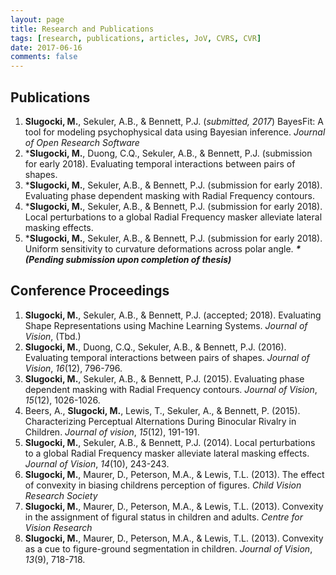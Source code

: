 ```yaml
---
layout: page
title: Research and Publications
tags: [research, publications, articles, JoV, CVRS, CVR]
date: 2017-06-16
comments: false
---
```

    
## Publications 
1. **Slugocki, M.**, Sekuler, A.B., & Bennett, P.J. (*submitted, 2017*) BayesFit: A tool for modeling psychophysical data using Bayesian inference. *Journal of Open Research Software*
2. \***Slugocki, M.**, Duong, C.Q., Sekuler, A.B., & Bennett, P.J. (submission for early 2018). Evaluating temporal interactions between pairs of shapes. 
3. \***Slugocki, M.**, Sekuler, A.B., & Bennett, P.J. (submission for early 2018). Evaluating phase dependent masking with Radial Frequency contours. 
4. \***Slugocki, M.**, Sekuler, A.B., & Bennett, P.J. (submission for early 2018). Local perturbations to a global Radial Frequency masker alleviate lateral masking effects.  
5. \***Slugocki, M.**, Sekuler, A.B., & Bennett, P.J. (submission for early 2018). Uniform sensitivity to curvature deformations across polar angle. 
**_\*(Pending submission upon completion of thesis)_**

## Conference Proceedings
1. **Slugocki, M.**, Sekuler, A.B., & Bennett, P.J. (accepted; 2018). Evaluating Shape Representations using Machine Learning Systems. *Journal of Vision*, (Tbd.)
1. **Slugocki, M.**, Duong, C.Q., Sekuler, A.B., & Bennett, P.J. (2016). Evaluating temporal interactions between pairs of shapes. *Journal of Vision*, *16*(12), 796-796. 
2. **Slugocki, M.**, Sekuler, A.B., & Bennett, P.J. (2015). Evaluating phase dependent masking with Radial Frequency contours. *Journal of Vision*, *15*(12), 1026-1026.
3. Beers, A., **Slugocki, M.**, Lewis, T., Sekuler, A., & Bennett, P. (2015). Characterizing Perceptual Alternations During Binocular Rivalry in Children. *Journal of vision*, *15*(12), 191-191.
4. **Slugocki, M.**, Sekuler, A.B., & Bennett, P.J. (2014). Local perturbations to a global Radial Frequency masker alleviate lateral masking effects. *Journal of Vision*, *14*(10), 243-243. 
5. **Slugocki, M.**, Maurer, D., Peterson, M.A., & Lewis, T.L. (2013). The effect of convexity in biasing childrens perception of figures. *Child Vision Research Society*
6. **Slugocki, M.**, Maurer, D., Peterson, M.A., & Lewis, T.L. (2013). Convexity in the assignment of figural status in children and adults. *Centre for Vision Research*
7. **Slugocki, M.**, Maurer, D., Peterson, M.A., & Lewis, T.L. (2013). Convexity as a cue to figure-ground segmentation in children. *Journal of Vision*, *13*(9), 718-718. 
 

 
